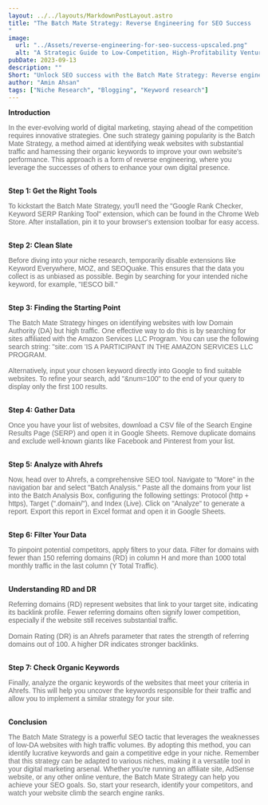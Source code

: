 ```yaml
---
layout: ../../layouts/MarkdownPostLayout.astro
title: "The Batch Mate Strategy: Reverse Engineering for SEO Success
"
image:
  url: "../Assets/reverse-engineering-for-seo-success-upscaled.png"
  alt: "A Strategic Guide to Low-Competition, High-Profitability Ventures"
pubDate: 2023-09-13
description: ""
Short: "Unlock SEO success with the Batch Mate Strategy: Reverse engineering weak websites for powerful keywords and competitive edge."
author: "Amin Ahsan"
tags: ["Niche Research", "Blogging", "Keyword research"]
---
```


**Introduction**

<span class="opacity-article">
In the ever-evolving world of digital marketing, staying ahead of the competition requires innovative strategies. One such strategy gaining popularity is the Batch Mate Strategy, a method aimed at identifying weak websites with substantial traffic and harnessing their organic keywords to improve your own website's performance. This approach is a form of reverse engineering, where you leverage the successes of others to enhance your own digital presence.<br><br>

</span>

**Step 1: Get the Right Tools**

<span class="opacity-article">
To kickstart the Batch Mate Strategy, you'll need the "Google Rank Checker, Keyword SERP Ranking Tool" extension, which can be found in the Chrome Web Store. After installation, pin it to your browser's extension toolbar for easy access.<br><br>

</span>

**Step 2: Clean Slate**

<span class="opacity-article">
    Before diving into your niche research, temporarily disable extensions like Keyword Everywhere, MOZ, and SEOQuake. This ensures that the data you collect is as unbiased as possible. Begin by searching for your intended niche keyword, for example, "IESCO bill."<br><br>
</span>

**Step 3: Finding the Starting Point**

<span class="opacity-article">
The Batch Mate Strategy hinges on identifying websites with low Domain Authority (DA) but high traffic. One effective way to do this is by searching for sites affiliated with the Amazon Services LLC Program. You can use the following search string: "site:.com 'IS A PARTICIPANT IN THE AMAZON SERVICES LLC PROGRAM.
<br><br>
Alternatively, input your chosen keyword directly into Google to find suitable websites. To refine your search, add "&num=100" to the end of your query to display only the first 100 results.<br><br>

</span>

**Step 4: Gather Data**

<span class="opacity-article">
Once you have your list of websites, download a CSV file of the Search Engine Results Page (SERP) and open it in Google Sheets. Remove duplicate domains and exclude well-known giants like Facebook and Pinterest from your list.<br><br>
</span>

**Step 5: Analyze with Ahrefs**

<span class="opacity-article">
Now, head over to Ahrefs, a comprehensive SEO tool. Navigate to "More" in the navigation bar and select "Batch Analysis." Paste all the domains from your list into the Batch Analysis Box, configuring the following settings: Protocol (http + https), Target (".domain/"), and Index (Live).
Click on "Analyze" to generate a report. Export this report in Excel format and open it in Google Sheets.<br><br>
</span>

**Step 6: Filter Your Data**

<span class="opacity-article">
To pinpoint potential competitors, apply filters to your data. Filter for domains with fewer than 150 referring domains (RD) in column H and more than 1000 total monthly traffic in the last column (Y Total Traffic).<br><br>
</span>

**Understanding RD and DR**

<span class="opacity-article">
Referring domains (RD) represent websites that link to your target site, indicating its backlink profile. Fewer referring domains often signify lower competition, especially if the website still receives substantial traffic.<br><br>
</span>

<span class="opacity-article">
Domain Rating (DR) is an Ahrefs parameter that rates the strength of referring domains out of 100. A higher DR indicates stronger backlinks.<br><br>
</span>

**Step 7: Check Organic Keywords**

<span class="opacity-article">
Finally, analyze the organic keywords of the websites that meet your criteria in Ahrefs. This will help you uncover the keywords responsible for their traffic and allow you to implement a similar strategy for your site.
<br><br>
</span>

**Conclusion**

<span class="opacity-article">
The Batch Mate Strategy is a powerful SEO tactic that leverages the weaknesses of low-DA websites with high traffic volumes. By adopting this method, you can identify lucrative keywords and gain a competitive edge in your niche. Remember that this strategy can be adapted to various niches, making it a versatile tool in your digital marketing arsenal. Whether you're running an affiliate site, AdSense website, or any other online venture, the Batch Mate Strategy can help you achieve your SEO goals. So, start your research, identify your competitors, and watch your website climb the search engine ranks.
<br><br>
</span>

<style>

#bold{
font-weight: bold;
opacity: 1;
}

    .opacity-article{
    font-family: 'MerriWeather', sans-serif;
    text-align: justify;
    opacity:66%;

}

.italic{
font-style: italic;
}
</style>
